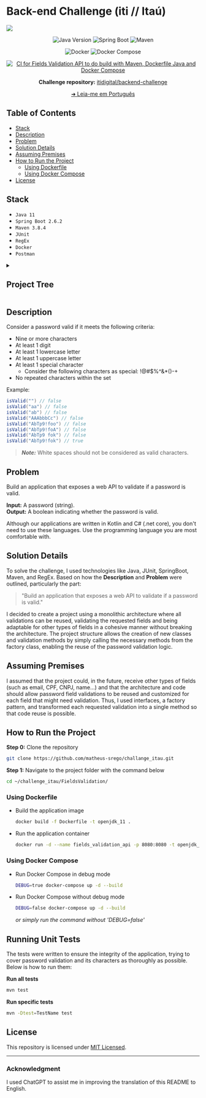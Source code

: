 # Back-end Challenge (iti // Itaú)

<img src="https://comoinvestirdinheiro.com/wp-content/uploads/2021/12/iti-itau.jpg"> 

<div align="center">

![Java Version](https://img.shields.io/badge/Java-v11-important)
![Spring Boot](https://img.shields.io/badge/spring_boot-%236DB33F)
![Maven](https://img.shields.io/badge/maven-%23C71A36)
 
</div>

<div align="center">

![Docker](https://img.shields.io/badge/docker-%232496ED)
![Docker Compose](https://img.shields.io/badge/docker--compose-%230055A4)

</div>

<div align="center">

[![CI for Fields Validation API to do build with Maven, Dockerfile Java and Docker Compose](https://github.com/matheus-srego/challenge_itau/actions/workflows/ci.yaml/badge.svg)](https://github.com/matheus-srego/challenge_itau/actions/workflows/ci.yaml)

</div>

<div align="center">

**Challenge repository:** [itidigital/backend-challenge](https://github.com/itidigital/backend-challenge)

</div>

<div align="center">

[➜ Leia-me em Português](https://github.com/matheus-srego/challenge_itau/blob/main/README.md)

</div>

## Table of Contents
 - [Stack](#stack)
 - [Description](#description)
 - [Problem](#problem)
 - [Solution Details](#solution-details)
 - [Assuming Premises](#assuming-premises)
 - [How to Run the Project](#how-to-run-the-project)
    - [Using Dockerfile](#using-dockerfile)
    - [Using Docker Compose](#using-docker-compose)
 - [License](#license)

## Stack

 - ```Java 11```
 - ```Spring Boot 2.6.2```
 - ```Maven 3.8.4```
 - ```JUnit```
 - ```RegEx```
 - ```Docker```
 - ```Postman```


<details>
    <summary><h2 id="project-tree">Project Tree</h2></summary>

```bash
.
├── FieldsValidation
│   ├── Dockerfile
│   ├── mvnw
│   ├── mvnw.cmd
│   ├── pom.xml
│   ├── src
│   │   ├── main
│   │   │   ├── java
│   │   │   │   └── com
│   │   │   │       └── challenge
│   │   │   │           └── itidigital
│   │   │   │               └── fieldsvalidation
│   │   │   │                   ├── FieldsValidationApplication.java
│   │   │   │                   ├── controllers
│   │   │   │                   │   └── ValidatorController.java
│   │   │   │                   ├── services
│   │   │   │                   │   ├── ValidatorFactory.java
│   │   │   │                   │   ├── ValidatorFieldService.java
│   │   │   │                   │   ├── ValidatorService.java
│   │   │   │                   │   └── servicesimpl
│   │   │   │                   │       ├── ValidatorBlankSpaceServiceImpl.java
│   │   │   │                   │       ├── ValidatorDigitServiceImpl.java
│   │   │   │                   │       ├── ValidatorFieldEmptyServiceImpl.java
│   │   │   │                   │       ├── ValidatorLowercaseLetterServiceImpl.java
│   │   │   │                   │       ├── ValidatorNumberOfCharactersServiceImpl.java
│   │   │   │                   │       ├── ValidatorRepeatedCharactersWithinTheSetServiceImpl.java
│   │   │   │                   │       ├── ValidatorRepeatedDigitInSequenceServiceImpl.java
│   │   │   │                   │       ├── ValidatorRepeatedLowercaseLetterInSequenceServiceImpl.java
│   │   │   │                   │       ├── ValidatorRepeatedSpecialCharacterInSequenceServiceImpl.java
│   │   │   │                   │       ├── ValidatorRepeatedUppercaseLetterInSequenceServiceImpl.java
│   │   │   │                   │       ├── ValidatorSpecialCharacterServiceImpl.java
│   │   │   │                   │       └── ValidatorUppercaseLetterServiceImpl.java
│   │   │   └── utils
│   │   │       └── CONSTANTS.java
│   │   └── test
│   │       └── java
│   │           └── com
│   │               └── challenge
│   │                   └── itidigital
│   │                       └── fieldsvalidation
│   │                           ├── FieldsValidationApplicationTests.java
│   │                           └── servicesimpl
│   │                               └── ValidatorServiceTests.java
│   └── target
├── LICENSE
├── README.md
├── clean.sh
├── docker-compose.yml
└── postman
    └── challenge_itau.postman_collection.json
```
</details>

## Description

Consider a password valid if it meets the following criteria:

- Nine or more characters
- At least 1 digit
- At least 1 lowercase letter
- At least 1 uppercase letter
- At least 1 special character
  - Consider the following characters as special: !@#$%^&*()-+
- No repeated characters within the set

Example:

```java
isValid("") // false  
isValid("aa") // false  
isValid("ab") // false  
isValid("AAAbbbCc") // false  
isValid("AbTp9!foo") // false  
isValid("AbTp9!foA") // false
isValid("AbTp9 fok") // false
isValid("AbTp9!fok") // true
```

> **_Note:_**  White spaces should not be considered as valid characters.

## Problem

Build an application that exposes a web API to validate if a password is valid.

**Input:** A password (string).  
**Output:** A boolean indicating whether the password is valid.

Although our applications are written in Kotlin and C# (.net core), you don't need to use these languages. Use the programming language you are most comfortable with.

## Solution Details
To solve the challenge, I used technologies like Java, JUnit, SpringBoot, Maven, and RegEx. Based on how the **Description** and **Problem** were outlined, particularly the part:

 > "Build an application that exposes a web API to validate if a password is valid."

I decided to create a project using a monolithic architecture where all validations can be reused, validating the requested fields and being adaptable for other types of fields in a cohesive manner without breaking the architecture. The project structure allows the creation of new classes and validation methods by simply calling the necessary methods from the factory class, enabling the reuse of the password validation logic.

## Assuming Premises
I assumed that the project could, in the future, receive other types of fields (such as email, CPF, CNPJ, name...) and that the architecture and code should allow password field validations to be reused and customized for each field that might need validation. Thus, I used interfaces, a factory pattern, and transformed each requested validation into a single method so that code reuse is possible.

## How to Run the Project

**Step 0:** Clone the repository
```bash
git clone https://github.com/matheus-srego/challange_itau.git
```

**Step 1:** Navigate to the project folder with the command below
```bash
cd ~/challenge_itau/FieldsValidation/
```
### Using Dockerfile
 - Build the application image
    ```bash
    docker build -f Dockerfile -t openjdk_11 .
    ```

- Run the application container
    ```bash
    docker run -d --name fields_validation_api -p 8080:8080 -t openjdk_11
    ```

### Using Docker Compose
 - Run Docker Compose in debug mode
    ```bash
    DEBUG=true docker-compose up -d --build
    ```

 - Run Docker Compose without debug mode
    ```bash
    DEBUG=false docker-compose up -d --build
    ```
    *or simply run the command without 'DEBUG=false'*


## Running Unit Tests

The tests were written to ensure the integrity of the application, trying to cover password validation and its characters as thoroughly as possible. Below is how to run them:

**Run all tests**
```bash
mvn test
```

**Run specific tests**
```bash
mvn -Dtest=TestName test
```

## License
This repository is licensed under [MIT Licensed](https://github.com/matheus-srego/challenge_itau/blob/main/LICENSE).

---

### Acknowledgment

I used ChatGPT to assist me in improving the translation of this README to English.
